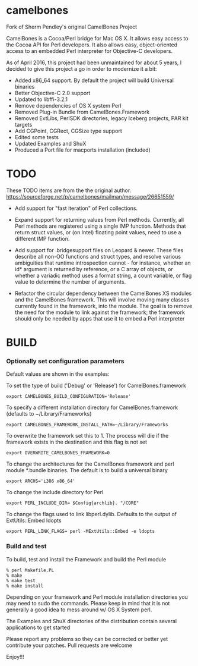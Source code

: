 # camelbones

Fork of Sherm Pendley's original CamelBones Project

CamelBones is a Cocoa/Perl bridge for Mac OS X. It allows easy access to the Cocoa API for Perl developers. It also allows easy, object-oriented access to an embedded Perl interpreter for Objective-C developers.

As of April 2016, this project had been unmaintained for about 5 years, I decided to give this project a go in order to modernize it a bit:

- Added x86_64 support. By default the project will build Universal binaries
- Better Objective-C 2.0 support
- Updated to libffi-3.2.1
- Remove dependencies of OS X system Perl
- Removed Plug-in Bundle from CamelBones.Framework
- Removed ExtLibs, PerlSDK directories, legacy Iceberg projects, PAR kit targets
- Add CGPoint, CGRect, CGSize type support
- Edited some tests
- Updated Examples and ShuX
- Produced a Port file for macports installation (included)

# TODO

These TODO items are from the the original author. https://sourceforge.net/p/camelbones/mailman/message/26651559/

- Add support for "fast iteration" of Perl collections.

- Expand support for returning values from Perl methods. Currently, all Perl methods are registered using a single IMP function. Methods that return struct values, or (on Intel) floating point values, need to use a different IMP function.

- Add support for .bridgesupport files on Leopard & newer. These files describe all non-OO functions and struct types, and resolve various ambiguities that runtime introspection cannot - for instance, whether an id* argument is returned by reference, or a C array of objects, or whether a variadic method uses a format string, a count variable, or flag value to determine the number of arguments.

- Refactor the circular dependency between the CamelBones XS modules and the CamelBones framework. This will involve moving many classes currently found in the framework, into the module. The goal is to remove the need for the module to link against the framework; the framework should only be needed by apps that use it to embed a Perl interpreter

# BUILD

### Optionally set configuration parameters

Default values are shown in the examples:

To set the type of build ('Debug' or 'Release') for CamelBones.framework
```
export CAMELBONES_BUILD_CONFIGURATION='Release'
```
To specify a different installation directory for CamelBones.framework (defaults to ~/Library/Frameworks)
```
export CAMELBONES_FRAMEWORK_INSTALL_PATH=~/Library/Frameworks
```
To overwrite the framework set this to 1. The process will die if the framework exists in the destination and this flag is not set
```
export OVERWRITE_CAMELBONES_FRAMEWORK=0
```
To change the architectures for the CamelBones framework and perl module *.bundle binaries. The default is to build a universal binary
```
export ARCHS='i386 x86_64'
```
To change the include directory for Perl
```
export PERL_INCLUDE_DIR= $Config{archlib}. "/CORE"
```
To change the flags used to link libperl.dylib. Defaults to the output of ExtUtils::Embed ldopts
```
export PERL_LINK_FLAGS= perl -MExtUtils::Embed -e ldopts
```

### Build and test

To build, test and install the Framework and build the Perl module 

```
% perl Makefile.PL
% make
% make test
% make install
```
Depending on your framework and Perl module installation directories you may need to sudo the commands. Please keep in mind that it is not generally a good idea to mess around w/ OS X System perl.

The Examples and ShuX directories of the distribution contain several applications to get started

Please report any problems so they can be corrected or better yet contribute your patches. Pull requests are welcome

Enjoy!!!

